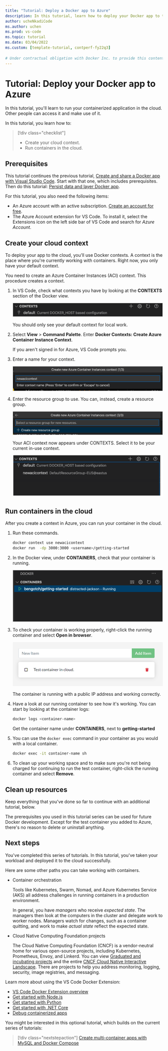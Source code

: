 ```yaml
---
title: "Tutorial: Deploy a Docker app to Azure"
description: In this tutorial, learn how to deploy your Docker app to the cloud. You can create a cloud context and run your container in the cloud.
author: ucheNkadiCode
ms.author: uchen
ms.prod: vs-code
ms.topic: tutorial
ms.date: 03/04/2022
ms.custom: [template-tutorial, contperf-fy22q3]

# Under contractual obligation with Docker Inc. to provide this content. Contact is: nebuk89. Mike Morton has context on MSFT side, but has moved on to another role. 
---
```


# Tutorial: Deploy your Docker app to Azure

In this tutorial, you'll learn to run your containerized application in the cloud.
Other people can access it and make use of it.

In this tutorial, you learn how to:

> [!div class="checklist"]
> - Create your cloud context.
> - Run containers in the cloud.

## Prerequisites

This tutorial continues the previous tutorial, [Create and share a Docker app with Visual Studio Code](docker-tutorial.md).
Start with that one, which includes prerequisites.
Then do this tutorial: [Persist data and layer Docker app](tutorial-persist-data-layer-docker-app-with-vscode.md).

For this tutorial, you also need the following items:

- An Azure account with an active subscription.
  [Create an account for free](https://azure.microsoft.com/free/).
- The Azure Account extension for VS Code.
  To install it, select the Extensions icon on the left side bar of VS Code and search for *Azure Account*.

## Create your cloud context

To deploy your app to the cloud, you'll use Docker contexts.
A context is the place where you're currently working with containers.
Right now, you only have your default context.

You need to create an Azure Container Instances (ACI) context.
This procedure creates a context.

1. In VS Code, check what contexts you have by looking at the **CONTEXTS** section of the Docker view.

   ![Screenshot shows the Context area of the Docker extension with only the default context.](media/default-context.png)

   You should only see your default context for local work.

1. Select **View** > **Command Palette**. Enter **Docker Contexts: Create Azure Container Instance Context**.

   If you aren't signed in for Azure, VS Code prompts you.

1. Enter a name for your context.

   ![Screenshot shows entry of a name for the new context.](media/create-new-context.png)

1. Enter the resource group to use.
   You can, instead, create a resource group.

   ![Screenshot shows the option to select or create a resource group.](media/select-resource-group.png)

   Your ACI context now appears under CONTEXTS. Select it to be your current in-use context.

   ![Screenshot shows the Docker extension contexts with the new context added.](media/list-contexts.png)

## Run containers in the cloud

After you create a context in Azure, you can run your container in the cloud.

1. Run these commands.

   ```bash
   docker context use newacicontext
   docker run  -dp 3000:3000 <username>/getting-started
   ```

1. In the Docker view, under **CONTAINERS**, check that your container is running.

   ![Screenshot shows a container in the Docker extension.](media/context-container.png)

1. To check your container is working properly, right-click the running container and select **Open in browser**.

   ![Screenshot shows the sample app, again, this time launched from an Azure Container Instances container.](media/container-instance.png)

   The container is running with a public IP address and working correctly.

1. Have a look at our running container to see how it's working.
   You can start by looking at the container logs:

   ```bash
   docker logs <container-name>
   ```

   Get the container name under **CONTAINERS**, next to **getting-started**

1. You can use the `docker exec` command in your container as you would with a local container.

   ```bash
   docker exec -it container-name sh
   ```

1. To clean up your working space and to make sure you're not being charged for continuing to run the test container, right-click the running container and select **Remove**.

## Clean up resources

Keep everything that you've done so far to continue with an additional tutorial, below.

The prerequisites you used in this tutorial series can be used for future Docker development.
Except for the test container you added to Azure, there's no reason to delete or uninstall anything.

## Next steps

You've completed this series of tutorials.
In this tutorial, you've taken your workload and deployed it to the cloud successfully.

Here are some other paths you can take working with containers.

- Container orchestration

  Tools like Kubernetes, Swarm, Nomad, and Azure Kubernetes Service (AKS) all address challenges in running containers in a production environment.

  In general, you have *managers* who receive *expected state*.
  The managers then look at the computers in the cluster and delegate work to worker nodes.
  Managers watch for changes, such as a container quitting, and work to make *actual state* reflect the expected state.

- Cloud Native Computing Foundation projects

  The Cloud Native Computing Foundation (CNCF) is a vendor-neutral home for various open-source projects, including Kubernetes, Prometheus, Envoy, and Linkerd.
  You can view [Graduated and incubating projects](https://www.cncf.io/projects/) and the entire [CNCF Cloud Native Interactive Landscape](https://landscape.cncf.io/).
  There are projects to help you address monitoring, logging, security, image registries, and messaging.

Learn more about using the VS Code Docker Extension:

- [VS Code Docker Extension overview](https://code.visualstudio.com/docs/containers/overview)
- [Get started with Node.js](https://code.visualstudio.com/docs/containers/quickstart-node)
- [Get started with Python](https://code.visualstudio.com/docs/containers/quickstart-python)
- [Get started with .NET Core](https://code.visualstudio.com/docs/containers/quickstart-aspnet-core)
- [Debug containerized apps](https://code.visualstudio.com/docs/containers/debug-common)

You might be interested in this optional tutorial, which builds on the current series of tutorials:

> [!div class="nextstepaction"]
> [Create multi-container apps with MySQL and Docker Compose](tutorial-multi-container-app-mysql.md)
